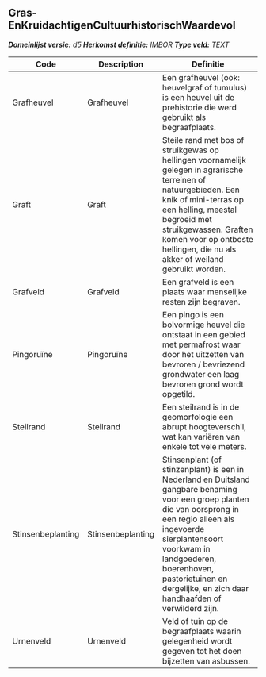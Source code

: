 ﻿## Gras-EnKruidachtigenCultuurhistorischWaardevol

*__Domeinlijst versie:__ d5*
*__Herkomst definitie:__ IMBOR*
*__Type veld:__ TEXT*

|__Code__ |__Description__ |__Definitie__	|
|	---	|	---	|   ---	| 
| Grafheuvel | Grafheuvel | Een grafheuvel (ook: heuvelgraf of tumulus) is een heuvel uit de prehistorie die werd gebruikt als begraafplaats. |
| Graft | Graft | Steile rand met bos of struikgewas op hellingen voornamelijk gelegen in agrarische terreinen of natuurgebieden. Een knik of mini-terras op een helling, meestal begroeid met struikgewassen. Graften komen voor op ontboste hellingen, die nu als akker of weiland gebruikt worden. |
| Grafveld | Grafveld | Een grafveld is een plaats waar menselijke resten zijn begraven. |
| Pingoruïne | Pingoruïne | Een pingo is een bolvormige heuvel die ontstaat in een gebied met permafrost waar door het uitzetten van bevroren / bevriezend grondwater een laag bevroren grond wordt opgetild. |
| Steilrand | Steilrand | Een steilrand is in de geomorfologie een abrupt hoogteverschil, wat kan variëren van enkele tot vele meters. |
| Stinsenbeplanting | Stinsenbeplanting | Stinsenplant (of stinzenplant) is een in Nederland en Duitsland gangbare benaming voor een groep planten die van oorsprong in een regio alleen als ingevoerde sierplantensoort voorkwam in landgoederen, boerenhoven, pastorietuinen en dergelijke, en zich daar handhaafden of verwilderd zijn. |
| Urnenveld | Urnenveld | Veld of tuin op de begraafplaats waarin gelegenheid wordt gegeven tot het doen bijzetten van asbussen. |
